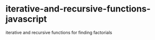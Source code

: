 # iterative-and-recursive-functions-javascript
iterative and recursive functions for finding factorials

